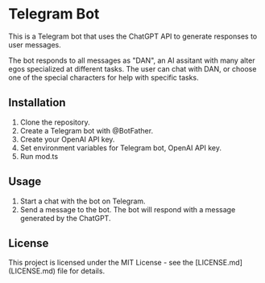 # Telegram Bot

This is a Telegram bot that uses the ChatGPT API to generate responses to user
messages.

The bot responds to all messages as "DAN", an AI assitant with many alter egos
specialized at different tasks. The user can chat with DAN, or choose one of the
special characters for help with specific tasks.

## Installation

1. Clone the repository.
2. Create a Telegram bot with @BotFather.
3. Create your OpenAI API key.
4. Set environment variables for Telegram bot, OpenAI API key.
5. Run mod.ts

## Usage

1. Start a chat with the bot on Telegram.
2. Send a message to the bot. The bot will respond with a message generated by
   the ChatGPT.

## License

This project is licensed under the MIT License - see the [LICENSE.md]
(LICENSE.md) file for details.
